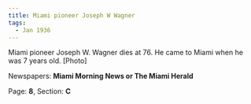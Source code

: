 ```yaml
---  
title: Miami pioneer Joseph W Wagner  
tags:  
  - Jan 1936  
---  
```

  
Miami pioneer Joseph W. Wagner dies at 76. He came to Miami when he was 7 years old. [Photo]  
  
Newspapers: **Miami Morning News or The Miami Herald**  
  
Page: **8**, Section: **C** 
